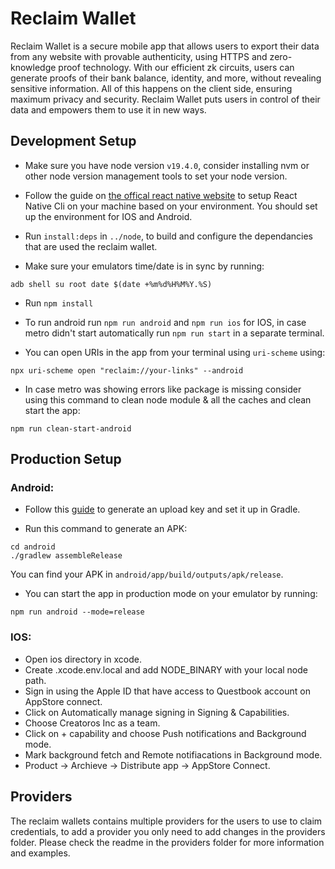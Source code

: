 # Reclaim Wallet

Reclaim Wallet is a secure mobile app that allows users to export their data from any website with provable authenticity, using HTTPS and zero-knowledge proof technology. With our efficient zk circuits, users can generate proofs of their bank balance, identity, and more, without revealing sensitive information. All of this happens on the client side, ensuring maximum privacy and security. Reclaim Wallet puts users in control of their data and empowers them to use it in new ways.

## Development Setup

- Make sure you have node version `v19.4.0`, consider installing nvm or other node version management tools to set your node version.

- Follow the guide on [the offical react native website](https://reactnative.dev/docs/environment-setup) to setup React Native Cli on your machine based on your environment. You should set up the environment for IOS and Android.

- Run `install:deps` in `../node`, to build and configure the dependancies that are used the reclaim wallet.

- Make sure your emulators time/date is in sync by running:

```
adb shell su root date $(date +%m%d%H%M%Y.%S)
```

- Run `npm install`

- To run android run `npm run android` and `npm run ios` for IOS, in case metro didn't start automatically run `npm run start` in a separate terminal.

- You can open URIs in the app from your terminal using `uri-scheme` using:

```
npx uri-scheme open "reclaim://your-links" --android
```

- In case metro was showing errors like package is missing consider using this command to clean node module & all the caches and clean start the app:

```
npm run clean-start-android
```

## Production Setup

### Android:

- Follow this [guide](https://reactnative.dev/docs/signed-apk-android) to generate an upload key and set it up in Gradle.

- Run this command to generate an APK:

```
cd android
./gradlew assembleRelease
```

You can find your APK in `android/app/build/outputs/apk/release`.

- You can start the app in production mode on your emulator by running:

```
npm run android --mode=release
```

### IOS:

- Open ios directory in xcode.
- Create .xcode.env.local and add NODE_BINARY with your local node path.
- Sign in using the Apple ID that have access to Questbook account on AppStore connect.
- Click on Automatically manage signing in Signing & Capabilities.
- Choose Creatoros Inc as a team.
- Click on + capability and choose Push notifications and Background mode.
- Mark background fetch and Remote notifiacations in Background mode.
- Product -> Archieve -> Distribute app -> AppStore Connect.

## Providers

The reclaim wallets contains multiple providers for the users to use to claim credentials, to add a provider you only need to add changes in the providers folder. Please check the readme in the providers folder for more information and examples.
